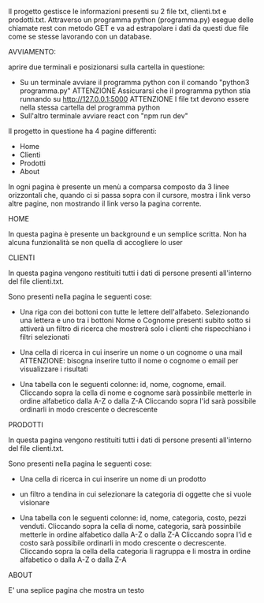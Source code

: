 Il progetto gestisce le informazioni presenti su 2 file txt, clienti.txt e prodotti.txt.
Attraverso un programma python (programma.py) esegue delle chiamate rest con metodo GET e va ad estrapolare i dati da questi due file come se stesse lavorando
con un database.

AVVIAMENTO:

aprire due terminali e posizionarsi sulla cartella in questione:
- Su un terminale avviare il programma python con il comando "python3 programma.py"
  ATTENZIONE Assicurarsi che il programma python stia runnando su http://127.0.0.1:5000
  ATTENZIONE I file txt devono essere nella stessa cartella del programma python
- Sull'altro terminale avviare react con "npm run dev"

Il progetto in questione ha 4 pagine differenti:

- Home
- Clienti
- Prodotti
- About

In ogni pagina è presente un menù a comparsa composto da 3 linee orizzontali che, quando ci si passa sopra con il cursore, mostra i link verso altre pagine, 
non mostrando il link verso la pagina corrente.

HOME

In questa pagina è presente un background e un semplice scritta. Non ha alcuna funzionalità se non quella di accogliere lo user

CLIENTI

In questa pagina vengono restituiti tutti i dati di persone presenti all'interno del file clienti.txt.

Sono presenti nella pagina le seguenti cose:

- Una riga con dei bottoni con tutte le lettere dell'alfabeto.
Selezionando una lettera e uno tra i bottoni Nome o Cognome presenti subito sotto si attiverà un filtro di ricerca che mostrerà solo i clienti
che rispecchiano i filtri selezionati

- Una cella di ricerca in cui inserire un nome o un cognome o una mail 
ATTENZIONE: bisogna inserire tutto il nome o cognome o email per visualizzare i risultati

- Una tabella con le seguenti colonne: id, nome, cognome, email. 
Cliccando sopra la cella di nome e cognome sarà possinbile metterle in ordine alfabetico dalla A-Z o dalla Z-A
Cliccando sopra l'id sarà possibile ordinarli in modo crescente o decrescente

PRODOTTI

In questa pagina vengono restituiti tutti i dati di persone presenti all'interno del file clienti.txt.

Sono presenti nella pagina le seguenti cose:

- Una cella di ricerca in cui inserire un nome di un prodotto

- un filtro a tendina in cui selezionare la categoria di oggette che si vuole visionare

- Una tabella con le seguenti colonne: id, nome, categoria, costo, pezzi venduti. 
Cliccando sopra la cella di nome, categoria, sarà possinbile metterle in ordine alfabetico dalla A-Z o dalla Z-A
Cliccando sopra l'id e costo sarà possibile ordinarli in modo crescente o decrescente.
Cliccando sopra la cella della categoria li ragruppa e li mostra in ordine alfabetico o dalla A-Z o dalla Z-A

ABOUT

E' una seplice pagina che mostra un testo